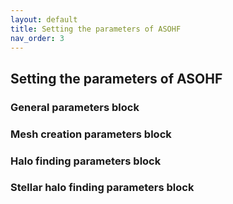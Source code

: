 ```yaml
---
layout: default
title: Setting the parameters of ASOHF
nav_order: 3
---
```


## Setting the parameters of ASOHF

### General parameters block

### Mesh creation parameters block

### Halo finding parameters block

### Stellar halo finding parameters block
